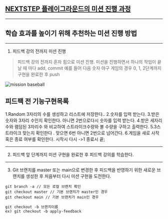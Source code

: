 ## [NEXTSTEP 플레이그라운드의 미션 진행 과정](https://github.com/next-step/nextstep-docs/blob/master/playground/README.md)

---
## 학습 효과를 높이기 위해 추천하는 미션 진행 방법

---
1. 피드백 강의 전까지 미션 진행 
> 피드백 강의 전까지 혼자 힘으로 미션 진행. 미션을 진행하면서 하나의 작업이 끝날 때 마다 add, commit
> 예를 들어 다음 숫자 야구 게임의 경우 0, 1, 2단계까지 구현을 완료한 후 push

![mission baseball](https://raw.githubusercontent.com/next-step/nextstep-docs/master/playground/images/mission_baseball.png)

## 피드팩 전 기능구현목록
1.Random 3자리의 수를 생성하고 리스트에 저장한다..
2.숫자를 입력 받는다.
3.받은 숫자와 3자리 수인지 확인한다. 아니면 2번으로다시 숫자를 입력 받는다.
4.받은 세자리수와 램덤된 3자리수 와 비교하여 스트라이크수량와 볼 수량을 구하고 출력한다.
5.3스트라이크 맞는지 확인한다 . 맞으면 6번 아니면 2번으로 넘어간다.
6.게임을 새로 사작 혹은 종료 여부를 확인한다. 시작시 다시 ->1  종료시 끝; 

---
2. 피드백 앞 단계까지 미션 구현을 완료한 후 피드백 강의를 학습한다.

---
3. Git 브랜치를 master 또는 main으로 변경한 후 피드백을 반영하기 위한 새로운 브랜치를 생성한 후 처음부터 다시 미션 구현을 도전한다.

```
git branch -a // 모든 로컬 브랜치 확인
git checkout master // 기본 브랜치가 master인 경우
git checkout main // 기본 브랜치가 main인 경우

git checkout -b 브랜치이름
ex) git checkout -b apply-feedback
```
